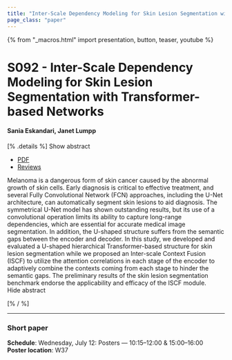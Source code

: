```yaml
---
title: "Inter-Scale Dependency Modeling for Skin Lesion Segmentation with Transformer-based Networks"
page_class: "paper"
---
```


{% from "_macros.html" import presentation, button, teaser, youtube %}

# S092 - Inter-Scale Dependency Modeling for Skin Lesion Segmentation with Transformer-based Networks

#### Sania Eskandari, Janet Lumpp


[% .details %]
<a class="toggle_visibility" data-selector=".abstract" data-level="3">Show abstract</a>
- <a href="https://openreview.net/pdf?id=JExQEfV5um">PDF</a>
- <a href="https://openreview.net/forum?id=JExQEfV5um">Reviews</a>

<p>
    <span class="abstract">
        Melanoma is a dangerous form of skin cancer caused by the abnormal growth of skin cells. Early diagnosis is critical to effective treatment, and several Fully Convolutional Network (FCN) approaches, including the U-Net architecture, can automatically segment skin lesions to aid diagnosis. The symmetrical U-Net model has shown outstanding results, but its use of a convolutional operation limits its ability to capture long-range dependencies, which are essential for accurate medical image segmentation. In addition, the U-shaped structure suffers from the semantic gaps between the encoder and decoder. In this study, we developed and evaluated a U-shaped hierarchical Transformer-based structure for skin lesion segmentation while we proposed an Inter-scale Context Fusion (ISCF) to utilize the attention correlations in each stage of the encoder to adaptively combine the contexts coming from each stage to hinder the semantic gaps. The preliminary results of the skin lesion segmentation benchmark endorse the applicability and efficacy of the ISCF module.
        <br>
        <span class="actions"><a class="toggle_visibility" data-level="2">Hide abstract</a></span>
    </span>
</p>
[% / %]

---


### Short paper

**Schedule**: Wednesday, July 12: Posters — 10:15–12:00 & 15:00–16:00<br>
**Poster location**: W37

